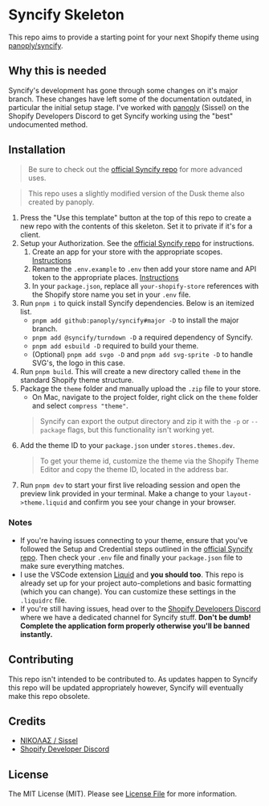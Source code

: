 <!-- replace with your own-->
# Syncify Skeleton

This repo aims to provide a starting point for your next Shopify theme using [panoply/syncify](https://github.com/panoply/syncify/tree/major).

## Why this is needed ##

Syncify's development has gone through some changes on it's major branch. These changes have left some of the documentation outdated, in particular the initial setup stage. I've worked with [panoply](https://github.com/panoply) (Sissel) on the Shopify Developers Discord to get Syncify working using the "best" undocumented method.

## Installation

> Be sure to check out the [official Syncify repo](https://github.com/panoply/syncify/tree/major) for more advanced uses.

> This repo uses a slightly modified version of the Dusk theme also created by panoply.

1. Press the "Use this template" button at the top of this repo to create a new repo with the contents of this skeleton. Set it to private if it's for a client.
2. Setup your Authorization. See the [official Syncify repo](https://github.com/panoply/syncify/tree/major) for instructions.
    1. Create an app for your store with the appropriate scopes. [Instructions](https://github.com/panoply/syncify?tab=readme-ov-file#setup)
    2. Rename the `.env.example` to `.env` then add your store name and API token to the appropriate places. [Instructions](https://github.com/panoply/syncify?tab=readme-ov-file#credentials)
    3. In your `package.json`, replace all `your-shopify-store` references with the Shopify store name you set in your `.env` file.
3. Run `pnpm i` to quick install Syncify dependencies. Below is an itemized list.
    * `pnpm add github:panoply/syncify#major -D` to install the major branch.
    * `pnpm add @syncify/turndown -D` a required dependency of Syncify.
    * `pnpm add esbuild -D` required to build your theme.
    * (Optional) `pnpm add svgo -D` and `pnpm add svg-sprite -D` to handle SVG's, the logo in this case.
4. Run `pnpm build`. This will create a new directory called `theme` in the standard Shopify theme structure.
5. Package the `theme` folder and manually upload the `.zip` file to your store.
    * On Mac, navigate to the project folder, right click on the `theme` folder and select `compress "theme"`.
    > Syncify can export the output directory and zip it with the `-p` or `--package` flags, but this functionality isn't working yet.
6. Add the theme ID to your `package.json` under `stores.themes.dev`.
    > To get your theme id, customize the theme via the Shopify Theme Editor and copy the theme ID, located in the address bar.
7. Run `pnpm dev` to start your first live reloading session and open the preview link provided in your terminal. Make a change to your `layout->theme.liquid` and confirm you see your change in your browser.

### Notes
- If you're having issues connecting to your theme, ensure that you've followed the Setup and Credential steps outlined in the [official Syncify repo](https://github.com/panoply/syncify?tab=readme-ov-file#setup). Then check your `.env` file and finally your `package.json` file to make sure everything matches.
- I use the VSCode extension [Liquid](https://marketplace.visualstudio.com/items?itemName=sissel.shopify-liquid) and **you should too**. This repo is already set up for your project auto-completions and basic formatting (which you can change). You can customize these settings in the `.liquidrc` file.
- If you're still having issues, head over to the [Shopify Developers Discord](https://discord.gg/bU3P5TPE) where we have a dedicated channel for Syncify stuff. **Don't be dumb! Complete the application form properly otherwise you'll be banned instantly.**

## Contributing

This repo isn't intended to be contributed to. As updates happen to Syncify this repo will be updated appropriately however, Syncify will eventually make this repo obsolete.

## Credits

- [ΝΙΚΟΛΑΣ / Sissel](https://github.com/panoply)
- [Shopify Developer Discord](https://discord.gg/bU3P5TPE)

## License

The MIT License (MIT). Please see [License File](license.md) for more information.
<!--/replace with your own-->